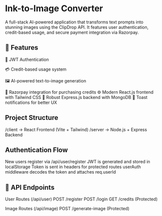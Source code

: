 # Ink-to-Image Converter
A full-stack AI-powered application that transforms text prompts into stunning images using the ClipDrop API. It features user authentication, credit-based usage, and secure payment integration via Razorpay.

## 🚀 Features
🔐 JWT Authentication  

💳 Credit-based usage system  

🖼️ AI-powered text-to-image generation  

🛒 Razorpay integration for purchasing credits
⚙️ Modern React.js frontend with Tailwind CSS
🔧 Robust Express.js backend with MongoDB
🔔 Toast notifications for better UX

## Project Structure
/client → React Frontend (Vite + Tailwind)
/server → Node.js + Express Backend

## Authentication Flow
New users register via /api/user/register
JWT is generated and stored in localStorage
Token is sent in headers for protected routes
userAuth middleware decodes the token and attaches req.userId

## 🧾 API Endpoints

User Routes (/api/user)
POST /register
POST /login
GET /credits (Protected)

Image Routes (/api/image)
POST /generate-image (Protected)

